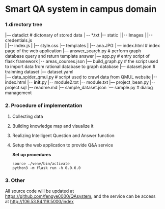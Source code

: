 # Smart QA system in campus domain

### 1.directory tree

|— datadict  # dictonary of stored data
|    -- *.txt
|-- static
|   |-- Images
|   |-- credentials.js  
|   |-- index.js 
|   |-- style.css
|-- templates
|   |-- ana.JPG
|   — index.html  # index page of the web application
|— answer_search.py # perform graph database query and return template answer
|— app.py  # entry script of flask framework
|-- areas_courses.json
|— build_graph.py  # the script used to import data from rational database to graph database
|— dataset.json  # trainning dataset
|— dataset.yaml  
|— data_spider_qmul.py # script used to crawl data from QMUL website
|-- index.html
|-- __init__.py
|-- module2.txt
|-- module.txt
|— project_bean.py
|-- project.sql
|-- readme.md
|-- sample_dataset.json
`— sample.py # dialog management

### 2. Procedure of implementation

1. Collecting data

2. Building knowledge map and visualize it 

3. Realizing Intelligent Question and Answer function

4. Setup the web application to provide Q&A service

   **Set up procedures**

   ```shell
   source ./venv/bin/activate
   python3 -m flask run -h 0.0.0.0
   ```

### 3. Other

All source code will be updated at https://github.com/fengye0000/QAsystem, and the service can be access at http://106.53.84.119:5000/index


   

   